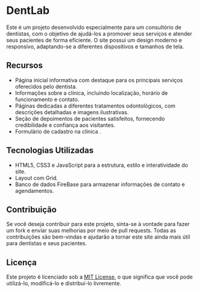 # DentLab

Este é um projeto desenvolvido especialmente para um consultório de dentistas, com o objetivo de ajudá-los a promover seus serviços e atender seus pacientes de forma eficiente. O site possui um design moderno e responsivo, adaptando-se a diferentes dispositivos e tamanhos de tela.

## Recursos

- Página inicial informativa com destaque para os principais serviços oferecidos pelo dentista.
- Informações sobre a clínica, incluindo localização, horário de funcionamento e contato.
- Páginas dedicadas a diferentes tratamentos odontológicos, com descrições detalhadas e imagens ilustrativas.
- Seção de depoimentos de pacientes satisfeitos, fornecendo credibilidade e confiança aos visitantes.
- Formulário de cadastro na clínica .

## Tecnologias Utilizadas

- HTML5, CSS3 e JavaScript para a estrutura, estilo e interatividade do site.
- Layout com Grid.
- Banco de dados FireBase para armazenar informações de contato e agendamentos.

## Contribuição

Se você deseja contribuir para este projeto, sinta-se à vontade para fazer um fork e enviar suas melhorias por meio de pull requests. Todas as contribuições são bem-vindas e ajudarão a tornar este site ainda mais útil para dentistas e seus pacientes.

## Licença

Este projeto é licenciado sob a [MIT License](link-para-a-licenca), o que significa que você pode utilizá-lo, modificá-lo e distribuí-lo livremente.
